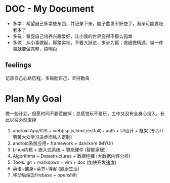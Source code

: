 # DOC - My Document

* 多学：希望自己多学些东西，并记录下来，脑子愈发不好使了，渐渐可能要吃老本了
* 多玩：督促自己培养兴趣爱好，让小我的世界变得不那么孤单
* 多做：从小事做起，脚踏实地，不要大跃进，步步为赢；做细做精通，做一件事就要做完整，搞明白

## feelings
记录自己心路历程，多鼓励自己，坚持勤奋


# Plan My Goal 
做一些计划，但愿时间不要荒废掉；总感觉玩不是玩，工作又没有全身心投入，长此以往必然废掉
1. android App/IOS + web(jsp,js,html,restfull)+ auth + UI设计 + 框架  (专为IT劳苦大众学习进步而私人定制) 
2. android系统应用+ framework + dalvikvm (MYUI)
3. Linux内核 + 嵌入式系统 + 智能硬件 (智能家居)
3. Algorithms + Datastructures + 数据挖掘 (大数据内容分析)
4. Tools: git + markdown + vim + doc (加快开发速度)
5. 英语+健身+读书+博客 (健康生活)
6. 移动后端云firebase + openshift
